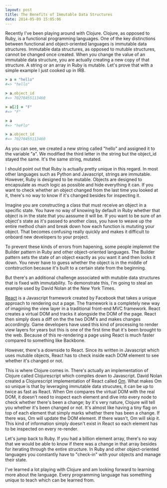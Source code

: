 ```yaml
---
layout: post
title: The Benefits of Immutable Data Structures
date: 2014-05-09 15:05:06
---
```


Recently I've been playing around with Clojure. Clojure, as opposed to Ruby, is a functional programming languages. One of the key distinctions between functional and object-oriented languages is immutable data structures. Immutable data structures, as opposed to mutuble structures, cannot be changed once created. When you change the value of an immutable data structure, you are actually creating a new copy of that structure. A string or an array in Ruby is mutable. Let's prove that with a simple example I just cooked up in IRB.

```ruby
> a = "hello"
#=> "hello"

> a.object_id
#=> 70270455113460

> a[2] = "F"
#=> "F"

> a
#=> "heFlo"

> a.object_id
#=> 70270455113460
```

As you can see, we created a new string called "hello" and assigned it to the variable "a". We modified the third letter in the string but the object_id stayed the same. 
It's the same string, mutated.

I should point out that Ruby is actually pretty unique in this regard. In most other languages such as Python and Javascript, strings are immutable. However, Ruby is designed to be mutable. Objects are designed to encapsulate as much logic as possible and hide everything it can. If you want to check whether an object changed from the last time you looked at it, there's no way to know if it's changed besides for inspecting it.

Imagine you are constructing a class that must receive an object in a specific state. You have no way of knowing by default in Ruby whether that object is in the state that you aassume it will be. If you want to be sure of an object's state as it's passed to another class, you have to weave up the entire method chain and break down how each function is mututing your object. That becomes confusing really quickly and makes it difficult to onboard new developers to your project.

To prevent these kinds of errors from hapening, some people implemnt the Builder pattern in Ruby and other object-oriented languages. The Builder pattern sets the state of an object exactly as you want it and then locks it down. You never have to guess whether the object is in the middle of contstruction because it's built to a certain state from the beginning. 

But there's an additional challenge associated with mutuble data structures that is fixed with immutability. To demonstrate this, I'm going to steal an example used by David Nolan at the New York Times. 

[React](http://facebook.github.io/react/) is a Javascript framework created by Facebook that takes a unique approach to rendering out a page. The framework is a completely new way of imagining the view layer in a traditional front-end MVC framework. React creates a virtual DOM and tracks it alongside the DOM of the page. React then simply does a diff on the the two DOM's and makes changes accordingly. Game developers have used this kind of processing to render view layers for years but this is one of the first time that it's been brought to the web. Because of this re-rendering a page using React is much faster compared to something like Backbone.

However, there's a downside to React. Since its written in Javascript which uses mutuble objects, React has to check inside each DOM element to see whether it's changed or not. 

This is where Clojure comes in. There's actually an implementation of Clojure called Clojurescript which compiles down to Javascript. David Nolan created a Clojurescript implementation of React called [Om](https://github.com/swannodette/om). What makes Om so unique is that by leveraging immutable data strucutes, it can be up to twice as fast as React. When Om compares the virtual DOM with the real DOM, it doesn't need to inspect each element and dive into every node to check whether there's been a change; by it's very nature, Clojure will tell you whether it's been changed or not. It's almost like having a tiny flag on top of each element that simply marks whether there has been a change. If there was, Om will update the DOM element. If there wasn't, Om will skip it. This kind of information simply doesn't exist in React so each element has to be inspected on every re-render.

Let's jump back to Ruby. If you had a billion element array, there's no way that we would be able to know if there was a change in that array besides for iterating through the entire structure. In Ruby and other object-oriented languages you constantly have to "check-in" with your objects and manage their state.

I've learned a lot playing with Clojure and am looking forward to learning more about the language. Every programming language has something unique to teach which can be learned from.